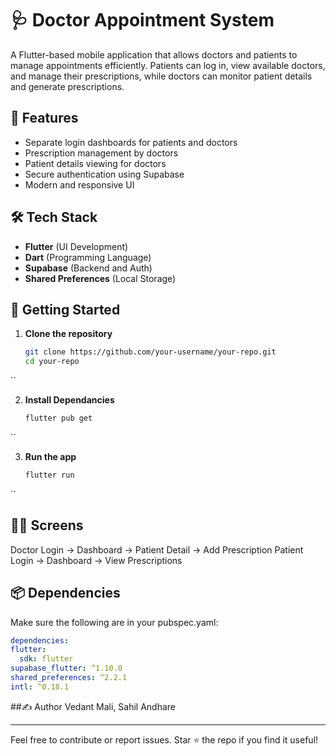 # 🩺 Doctor Appointment System

A Flutter-based mobile application that allows doctors and patients to manage appointments efficiently. Patients can log in, view available doctors, and manage their prescriptions, while doctors can monitor patient details and generate prescriptions.

## 📱 Features

- Separate login dashboards for patients and doctors
- Prescription management by doctors
- Patient details viewing for doctors
- Secure authentication using Supabase
- Modern and responsive UI

## 🛠️ Tech Stack

- **Flutter** (UI Development)
- **Dart** (Programming Language)
- **Supabase** (Backend and Auth)
- **Shared Preferences** (Local Storage)

## 🚀 Getting Started

1. **Clone the repository**

   ```bash
   git clone https://github.com/your-username/your-repo.git
   cd your-repo
  ``

2. **Install Dependancies**

   ```bash
   flutter pub get
  ``

3. **Run the app**

   ```bash
   flutter run
  ``

## 👨‍⚕️ Screens

  Doctor Login → Dashboard → Patient Detail → Add Prescription
  Patient Login → Dashboard → View Prescriptions


## 📦 Dependencies
Make sure the following are in your pubspec.yaml:
  ```yaml
  dependencies:
  flutter:
    sdk: flutter
  supabase_flutter: ^1.10.0
  shared_preferences: ^2.2.1
  intl: ^0.18.1
```

##✍️ Author
Vedant Mali,
Sahil Andhare

---
Feel free to contribute or report issues. Star ⭐ the repo if you find it useful!
